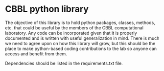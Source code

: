 # CBBL python library

The objective of this library is to hold python packages, classes, methods, etc. that could be useful by the members of the CBBL computational laboratory.
Any code can be incorporated given that it is properly documented and is written with useful generalization in mind. There is much we need to agree upon on
how this library will grow, but this should be the place to make python-based coding contributions to the lab so anyone can access and benefit from them.

Dependencies should be listed in the requirements.txt file.
